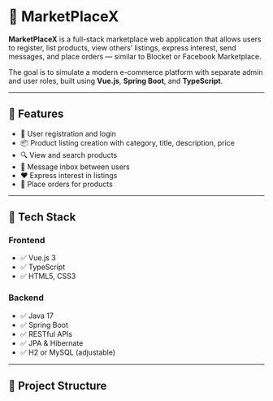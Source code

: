 # 🛒 MarketPlaceX

**MarketPlaceX** is a full-stack marketplace web application that allows users to register, list products, view others’ listings, express interest, send messages, and place orders — similar to Blocket or Facebook Marketplace.

The goal is to simulate a modern e-commerce platform with separate admin and user roles, built using **Vue.js**, **Spring Boot**, and **TypeScript**.

---

## 🚀 Features

- 👤 User registration and login
- 📦 Product listing creation with category, title, description, price
- 🔍 View and search products
- 💬 Message inbox between users
- ❤️ Express interest in listings
- 🛒 Place orders for products


---

## 🧰 Tech Stack

### Frontend
- ✅ Vue.js 3
- ✅ TypeScript
- ✅ HTML5, CSS3

### Backend
- ✅ Java 17
- ✅ Spring Boot
- ✅ RESTful APIs
- ✅ JPA & Hibernate
- ✅ H2 or MySQL (adjustable)

---

## 🧩 Project Structure

